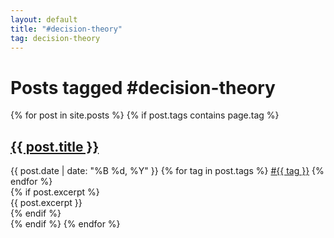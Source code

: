 ```yaml
---
layout: default
title: "#decision-theory"
tag: decision-theory
---
```


<h1>Posts tagged #decision-theory</h1>

<div class="posts-by-tag">
{% for post in site.posts %}
  {% if post.tags contains page.tag %}
  <article class="post-preview">
    <h2><a href="{{ post.url }}">{{ post.title }}</a></h2>
    <div class="post-meta">
      <span class="date">{{ post.date | date: "%B %d, %Y" }}</span>
      <span class="tags">
        {% for tag in post.tags %}
        <a href="/tags/{{ tag | slugify }}" class="tag">#{{ tag }}</a>
        {% endfor %}
      </span>
    </div>
    {% if post.excerpt %}
    <div class="excerpt">
      {{ post.excerpt }}
    </div>
    {% endif %}
  </article>
  {% endif %}
{% endfor %}
</div> 